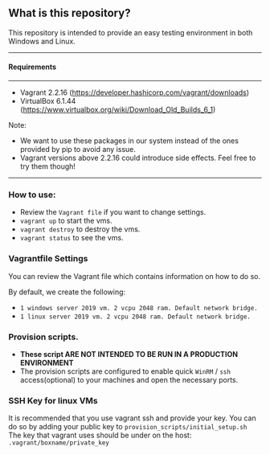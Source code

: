 ## What is this repository?
This repository is intended to provide an easy testing environment in both Windows and Linux.

---
#### Requirements
---
- Vagrant 2.2.16 (https://developer.hashicorp.com/vagrant/downloads)
- VirtualBox 6.1.44 (https://www.virtualbox.org/wiki/Download_Old_Builds_6_1)

Note: 
- We want to use these packages in our system instead of the ones provided by pip to avoid any issue.
- Vagrant versions above 2.2.16 could introduce side effects. Feel free to try them though!
---
### How to use:
- Review the `Vagrant file` if you want to change settings.
- `vagrant up` to start the vms.
- `vagrant destroy` to destroy the vms.
- `vagrant status` to see the vms.


### Vagrantfile Settings
You can review the Vagrant file which contains information on how to do so.

By default, we create the following:
- `1 windows server 2019 vm. 2 vcpu 2048 ram. Default network bridge.`
- `1 linux server 2019 vm. 2 vcpu 2048 ram. Default network bridge.`

### Provision scripts.
- **These script ARE NOT INTENDED TO BE RUN IN A PRODUCTION ENVIRONMENT**
- The provision scripts are configured to enable quick `WinRM` / `ssh` access(optional) to your machines and open the necessary ports.

### SSH Key for linux VMs
It is recommended that you use vagrant ssh and provide your key.
You can do so by adding your public key to `provision_scripts/initial_setup.sh`
The key that vagrant uses should be under on the host: `.vagrant/boxname/private_key`
